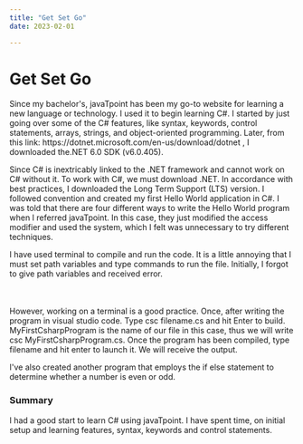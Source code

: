 ```yaml
---
title: "Get Set Go"
date: 2023-02-01

---
```

<h1>Get Set Go</h1>
<p>
Since my bachelor's, javaTpoint has been my go-to website for learning a new language or technology. I used it to begin learning C#. I started by just going over some of the C# features, like syntax, keywords, control statements, arrays, strings, and object-oriented programming. Later, from this link: https://dotnet.microsoft.com/en-us/download/dotnet , I downloaded the.NET 6.0 SDK (v6.0.405).
</p>
<p>
Since C# is inextricably linked to the .NET framework and cannot work on C# without it. To work with C#, we must download .NET. In accordance with best practices, I downloaded the Long Term Support (LTS) version. I followed convention and created my first Hello World application in C#. I was told that there are four different ways to write the Hello World program when I referred javaTpoint. In this case, they just modified the access modifier and used the system, which I felt was unnecessary to try different techniques.
</p>
<p>
I have used terminal to compile and run the code. It is a little annoying that I must set path variables and type commands to run the file. Initially, I forgot to give path variables and received error.
</p>
<p>
<div style="display:inline-block;user-select: none;opacity: 0;border:0.1px solid ;border-radius:1px;padding:1px;background:linear-gradient(to bottom,,)">'csc' is not recognized as an internal or external command</div>
</p>
<p>
However, working on a terminal is a good practice. Once, after writing the program in visual studio code. Type csc filename.cs and hit Enter to build. MyFirstCsharpProgram is the name of our file in this case, thus we will write csc MyFirstCsharpProgram.cs. Once the program has been compiled, type filename and hit enter to launch it. We will receive the output.
</p>
<p>
I've also created another program that employs the if else statement to determine whether a number is even or odd.
</p>
<b><h3>Summary</h3></b>
<p>
I had a good start to learn C# using javaTpoint. I have spent time, on initial setup and learning features, syntax, keywords and control statements.
</p>

